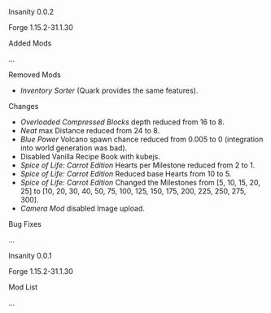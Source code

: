Insanity 0.0.2

Forge 1.15.2-31.1.30

Added Mods

...

Removed Mods

* *Inventory Sorter* (Quark provides the same features).

Changes

* *Overloaded Compressed Blocks* depth reduced from 16 to 8.
* *Neat* max Distance reduced from 24 to 8.
* *Blue Power* Volcano spawn chance reduced from 0.005 to 0 (integration into world generation was bad).
* Disabled Vanilla Recipe Book with kubejs.
* *Spice of Life: Carrot Edition* Hearts per Milestone reduced from 2 to 1.
* *Spice of Life: Carrot Edition* Reduced base Hearts from 10 to 5.
* *Spice of Life: Carrot Edition* Changed the Milestones from [5, 10, 15, 20, 25] to [10, 20, 30, 40, 50, 75, 100, 125, 150, 175, 200, 225, 250, 275, 300].
* *Camera Mod* disabled Image upload.

Bug Fixes

...

Insanity 0.0.1

Forge 1.15.2-31.1.30

Mod List

...